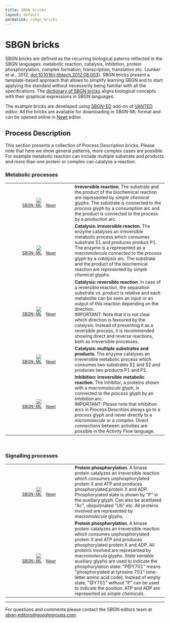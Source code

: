 ```yaml
---
title: SBGN bricks
layout: default
permalink: /sbgn_bricks
---
```


# SBGN bricks

<p>SBGN bricks are defined as the recurring biological paterns reflected in the SBGN languages: metabolic reaction, catalysis, inhibition, protein phosphorylation, complex formation, transcription, translation  etc. (Junker et al., 2012, <a href="https://dx.doi.org/10.1016/j.tibtech.2012.08.003">doi:10.1016/j.tibtech.2012.08.003</a>). SBGN bricks present a tamplate-based approach that allows to simplify learning SBGN and to start applying the standard without necesserily being familiar with all the specifications. The <a href="http://sbgnbricks.sourceforge.net/sbgnbricks_dictionary.html">dictionary of SBGN bricks</a> aligns biological concepts with their graphical expressions in SBGN languages.</p>

The example bricks are developed using <a href="https://immersive-analytics.infotech.monash.edu/vanted/addons/sbgn-ed/">SBGN-ED</a> add-on of <a href="https://www.cls.uni-konstanz.de/software/vanted/">VANTED</a> editor. All the bricks are available for downloading in SBGN-ML format and can be opened online in <a href="http://newteditor.org/">Newt</a> editor.


## Process Description

<p>This section presents a collection of Process Description bricks. Please note that here we show general patterns, more complex cases are possible. For example metabolic reaction can include multiple substrate and products and more than one protein or complex can catalyze a reaction.</p>

### Metabolic processes
<table style="font-size:100%;">
    <tr>
      <td style="width:200px; text-align:center; font-size:90%;"><img src="../sbgn/downloads/bricks/PD_reaction_irr_0_1.png"/> <br /> 
          <a href="/sbgn/downloads/bricks/PD_reaction_irr_0_1.sbgn" target="_blank">SBGN-ML</a> &ensp; 
          <a href="http://web.newteditor.org/?URL=http://sbgn.github.io/sbgn/downloads/bricks/PD_reaction_irr_0_1.sbgn" target="_blank">Newt</a></td>
      <td style="text-align:left;"><strong>Irreversible reaction.</strong> The substrate and the product of the biochemical reaction are represented by <i>simple chemical</i> glyphs. The substrate is connected to the <i>process</i> glyph by a <i>consumption</i> arc and the product is connected to the process by a <i>production</i> arc.</td>
    </tr>
    <tr>
    <td style="width:200px; text-align:center; font-size:90%;"><img src="../sbgn/downloads/bricks/PD_catalysis_irr_1_1.png"/> <br /> 
          <a href="/sbgn/downloads/bricks/PD_catalysis_irr_1_1.sbgn" target="_blank">SBGN-ML</a> &ensp; 
          <a href="http://web.newteditor.org/?URL=http://sbgn.github.io/sbgn/downloads/bricks/PD_catalysis_irr_1_1.sbgn" target="_blank">Newt</a></td>
      <td style="text-align:left;"><strong>Catalysis: irreversible reacton.</strong> The enzyme catalyses an irreversible metabolic process which consumes substrate S1 and produces product P1. The enzyme is a represented as a <i>macromolecule</i> connected to the <i>process</i> glyph by a <i>catalysis</i> arc. The substrate and the product of the biochemical reaction are represented by <i>simple chemical</i> glyphs.</td>
    </tr>
    <tr>
      <td style="width:200px; text-align:center; font-size:90%;"><img src="../sbgn/downloads/bricks/PD_catalysis_rev_1_1.png"/> <br /> 
          <a href="/sbgn/downloads/bricks/PD_catalysis_rev_1_1.sbgn" target="_blank">SBGN-ML</a> &ensp; 
          <a href="http://web.newteditor.org/?URL=http://sbgn.github.io/sbgn/downloads/bricks/PD_catalysis_rev_1_1.sbgn" target="_blank">Newt</a></td>
        <td style="text-align:left;"><strong>Catalysis: reversible reaction</strong>. In case of a reversible reaction, the separation substrate vs. product is relative and each metabolite can be seen an input or an output of this reaction depending on the direction.<br />
        IMPORTANT: Note that it is not clear which direction is favoured by the catalysis. Instead of presenting it as a reversible process, it is recommended showing direct and reverse reactions, both as irreversible processes.</td>
    </tr>
    <tr>
      <td style="width:200px; text-align:center; font-size:90%;"><img src="../sbgn/downloads/bricks/PD_catalysis_irr_2_2.png"/> <br /> 
          <a href="/sbgn/downloads/bricks/PD_catalysis_irr_2_2.sbgn" target="_blank">SBGN-ML</a> &ensp; 
          <a href="http://web.newteditor.org/?URL=http://sbgn.github.io/sbgn/downloads/bricks/PD_catalysis_irr_2_2.sbgn" target="_blank">Newt</a></td>
      <td style="text-align:left;"><strong>Catalysis: multiple substrates and products.</strong> The enzyme catalyses an irreversible metabolic process which consumes two substrates S1 and S2 and produces two products P1 and P2.</td>
    </tr>
    <tr>
    <td style="width:200px; text-align:center; font-size:90%;"><img src="../sbgn/downloads/bricks/PD_inhibition.png"/> <br /> 
          <a href="/sbgn/downloads/bricks/PD_inhibition.sbgn" target="_blank">SBGN-ML</a> &ensp; 
          <a href="http://web.newteditor.org/?URL=http://sbgn.github.io/sbgn/downloads/bricks/PD_inhibition.sbgn" target="_blank">Newt</a></td>
      <td style="text-align:left;"><strong>Inhibition: irreversible metabolic reaction.</strong> The inhibitor, a proteins shown with a <i>macromolecule</i> glyph, is connected to the <i>process</i> glyph by an <i>inhibition</i> arc.<br />
      IMPORTANT: Please note that inhibition arcs in Process Descrition always go to a <i>process</i> glyph and never directly to a <i>micromolecule</i> or a <i>complex</i>. Direct connections between activities are possible in the Activity Flow language.</td>
    </tr>
</table>

<br />

### Signalling processes

<table style="font-size:100%;">
    <tr>
      <td style="width:200px; text-align:center; font-size:90%;"><img src="../sbgn/downloads/bricks/PD_phosphorylation_simple.png"/> <br /> 
          <a href="/sbgn/downloads/bricks/PD_phosphorylation_simple.sbgn" target="_blank">SBGN-ML</a> &ensp; 
          <a href="http://web.newteditor.org/?URL=http://sbgn.github.io/sbgn/downloads/bricks/PD_phosphorylation_simple.sbgn" target="_blank">Newt</a></td>
      <td style="text-align:left;"><strong>Protein phosphorylation.</strong> A kinase protein catalyzes an irreversible reaction which consumes unphosphorylated protein X and ATP and produces phosphorylated protein X and ADP. Phosphorylated state is shown by "P" in the auxiliary glyph. Can also be acetilated "Ac", ubiquitinated "Ub" etc. All proteins involved are represented by <i>macromolecule</i> glyphs.</td>
    </tr>
    <tr>
      <td style="width:200px; text-align:center; font-size:90%;"><img src="../sbgn/downloads/bricks/PD_phosphorylation.png"/> <br /> 
          <a href="/sbgn/downloads/bricks/PD_phosphorylation.sbgn" target="_blank">SBGN-ML</a> &ensp; 
          <a href="http://web.newteditor.org/?URL=http://sbgn.github.io/sbgn/downloads/bricks/PD_phosphorylation.sbgn" target="_blank">Newt</a></td>
      <td style="text-align:left;"><strong>Protein phosphorylation.</strong> A kinase protein catalyzes an irreversible reaction which consumes unphosphorylated protein X and ATP and produces phosphorylated protein X and ADP. All proteins involved are represented by <i>macromolecule</i> glyphs. <i>State variable</i> auxiliary glyphs are used to indicate the phosphorylation state: "P@Y701" means "phosphorylated at tyrosine 701" (one-letter amino acid code). Instead of empty state, "@Y701" without "P" can be used to indicate the position. ATP and ADP are represented as <i>simple chemicals</i>.</td>
    </tr>
</table>

-----

For questions and comments please contact the SBGN editors team at  
[sbgn-editors@googlegroups.com](mailto:sbgn-editors@googlegroups.com).

